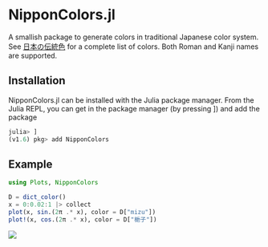 # NipponColors.jl

A smallish package to generate colors in traditional Japanese color system.
See [日本の伝統色](https://nipponcolors.com/) for a complete list of colors.
Both Roman and Kanji names are supported.

## Installation

NipponColors.jl can be installed with the Julia package manager. From the Julia REPL, you can get in the package manager (by pressing ]) and add the package

```julia
julia> ]
(v1.6) pkg> add NipponColors
```

## Example

```julia
using Plots, NipponColors

D = dict_color()
x = 0:0.02:1 |> collect
plot(x, sin.(2π .* x), color = D["mizu"])
plot!(x, cos.(2π .* x), color = D["梔子"])
```

![]("./assets/plot.png")